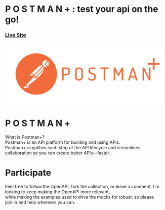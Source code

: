 # P O S T M A N + : test your api on the go!

### [Live Site](https://geeklord-tazheeb.github.io/postman-plus/)

![](img/logo.png)

# P O S T M A N +
What is Postman+? <br/>
Postman+ is an API platform for building and using APIs. <br/>
Postman+ simplifies each step of the API lifecycle and streamlines collaboration so you can create better APIs—faster.

# Participate
Feel free to follow the OpenAPI, fork the collection, or leave a comment. I'm looking to keep making the OpenAPI more relevant, <br> while making the examples used to drive the mocks for robust, so please join in and help wherever you can.
